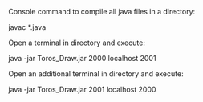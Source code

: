 Console command to compile all java files in a directory:

javac *.java

Open a terminal in directory and execute:

java -jar Toros_Draw.jar 2000 localhost 2001

Open an additional terminal in directory and execute:

java -jar Toros_Draw.jar 2001 localhost 2000
